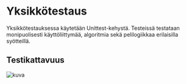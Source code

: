 # Yksikkötestaus

Yksikkötestauksessa käytetään Unittest-kehystä. Testeissä testataan monipuolisesti käyttöliittymää, algoritmia sekä pelilogiikkaa erilaisilla syötteillä.

## Testikattavuus

![kuva](https://github.com/Honkajo/AI-model-for-connect4/assets/120728319/6054526f-06dd-43c0-8fa9-124a6db9e7d3)




